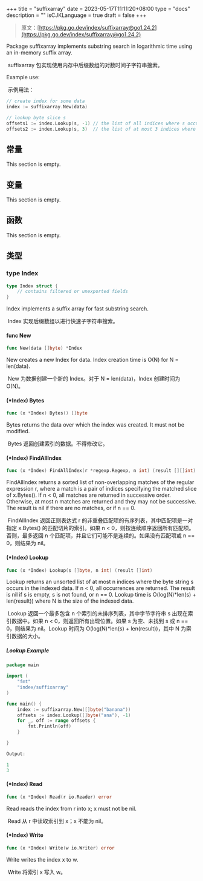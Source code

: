 +++
title = "suffixarray"
date = 2023-05-17T11:11:20+08:00
type = "docs"
description = ""
isCJKLanguage = true
draft = false
+++
> 原文：[https://pkg.go.dev/index/suffixarray@go1.24.2](https://pkg.go.dev/index/suffixarray@go1.24.2)

Package suffixarray implements substring search in logarithmic time using an in-memory suffix array.

​	suffixarray 包实现使用内存中后缀数组的对数时间子字符串搜索。

Example use:

​	示例用法：

```go
// create index for some data
index := suffixarray.New(data)

// lookup byte slice s
offsets1 := index.Lookup(s, -1) // the list of all indices where s occurs in data
offsets2 := index.Lookup(s, 3)  // the list of at most 3 indices where s occurs in data
```

## 常量 

This section is empty.

## 变量

This section is empty.

## 函数

This section is empty.

## 类型

### type Index 

``` go 
type Index struct {
	// contains filtered or unexported fields
}
```

Index implements a suffix array for fast substring search.

​	Index 实现后缀数组以进行快速子字符串搜索。

#### func New

```go
func New(data []byte) *Index
```

New creates a new Index for data. Index creation time is O(N) for N = len(data).

​	New 为数据创建一个新的 Index。对于 N = len(data)，Index 创建时间为 O(N)。

#### (*Index) Bytes

```go
func (x *Index) Bytes() []byte
```

Bytes returns the data over which the index was created. It must not be modified.

​	Bytes 返回创建索引的数据。不得修改它。

#### (*Index) FindAllIndex

```go
func (x *Index) FindAllIndex(r *regexp.Regexp, n int) (result [][]int)
```

FindAllIndex returns a sorted list of non-overlapping matches of the regular expression r, where a match is a pair of indices specifying the matched slice of x.Bytes(). If n < 0, all matches are returned in successive order. Otherwise, at most n matches are returned and they may not be successive. The result is nil if there are no matches, or if n == 0.

​	FindAllIndex 返回正则表达式 r 的非重叠匹配项的有序列表，其中匹配项是一对指定 x.Bytes() 的匹配切片的索引。如果 n < 0，则按连续顺序返回所有匹配项。否则，最多返回 n 个匹配项，并且它们可能不是连续的。如果没有匹配项或 n == 0，则结果为 nil。

#### (*Index) Lookup

```go
func (x *Index) Lookup(s []byte, n int) (result []int)
```

Lookup returns an unsorted list of at most n indices where the byte string s occurs in the indexed data. If n < 0, all occurrences are returned. The result is nil if s is empty, s is not found, or n == 0. Lookup time is O(log(N)*len(s) + len(result)) where N is the size of the indexed data.

​	Lookup 返回一个最多包含 n 个索引的未排序列表，其中字节字符串 s 出现在索引数据中。如果 n < 0，则返回所有出现位置。如果 s 为空、未找到 s 或 n == 0，则结果为 nil。Lookup 时间为 O(log(N)*len(s) + len(result))，其中 N 为索引数据的大小。

##### Lookup Example

```go
package main

import (
	"fmt"
	"index/suffixarray"
)

func main() {
	index := suffixarray.New([]byte("banana"))
	offsets := index.Lookup([]byte("ana"), -1)
	for _, off := range offsets {
		fmt.Println(off)
	}

}

Output:

1
3
```

#### (*Index) Read

```go
func (x *Index) Read(r io.Reader) error
```

Read reads the index from r into x; x must not be nil.

​	Read 从 r 中读取索引到 x；x 不能为 nil。

#### (*Index) Write

```go
func (x *Index) Write(w io.Writer) error
```

Write writes the index x to w.

​	Write 将索引 x 写入 w。